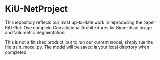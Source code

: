 # KiU-NetProject

This repository reflects our most up-to-date work in reproducing the paper KiU-Net: Overcomplete Convolutional Architectures for Biomedical Image and Volumetric Segmentation.

This is not a finished product, but to run our current model, simply run the file train_model.py. The model will be saved in your local directory when completed.
